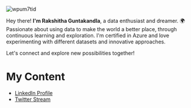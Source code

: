 ![wpum7tid](https://github.com/universe-of-data/universe-of-data/assets/74275658/083afb61-4c21-45e0-b3cf-d5b342cf5bf3)

Hey there! **I'm Rakshitha Guntakandla**, a data enthusiast and dreamer. 🌍 Passionate about using data to make the world a better place, through continuous learning and exploration. I'm certified in Azure and love experimenting with different datasets and innovative approaches. 

Let's connect and explore new possibilities together!

# My Content

- [LinkedIn Profile](https://www.linkedin.com/in/kandla/)
- [Twitter Stream](https://x.com/Universeof_data)
  



